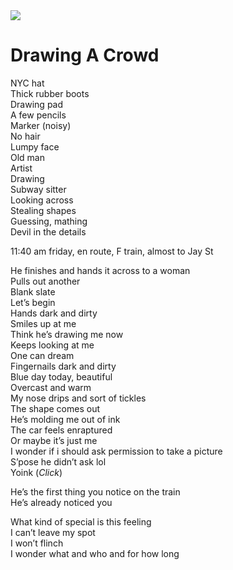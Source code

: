 <img src="_images/hundos/drawing-a-crowd.webp" />

# Drawing A Crowd

NYC hat\
Thick rubber boots\
Drawing pad\
A few pencils\
Marker (noisy)\
No hair\
Lumpy face\
Old man\
Artist\
Drawing\
Subway sitter\
Looking across\
Stealing shapes\
Guessing, mathing\
Devil in the details

11:40 am friday, en route, F train, almost to Jay St

He finishes and hands it across to a woman\
Pulls out another\
Blank slate\
Let’s begin\
Hands dark and dirty\
Smiles up at me\
Think he’s drawing me now\
Keeps looking at me\
One can dream\
Fingernails dark and dirty\
Blue day today, beautiful\
Overcast and warm\
My nose drips and sort of tickles\
The shape comes out\
He’s molding me out of ink\
The car feels enraptured\
Or maybe it’s just me\
I wonder if i should ask permission to take a picture\
S’pose he didn’t ask lol\
Yoink (*Click*)

He’s the first thing you notice on the train\
He’s already noticed you

What kind of special is this feeling\
I can’t leave my spot\
I won’t flinch\
I wonder what and who and for how long
